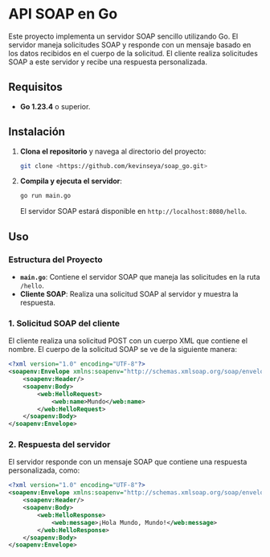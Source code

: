 # API SOAP en Go

Este proyecto implementa un servidor SOAP sencillo utilizando Go. El servidor maneja solicitudes SOAP y responde con un mensaje basado en los datos recibidos en el cuerpo de la solicitud. El cliente realiza solicitudes SOAP a este servidor y recibe una respuesta personalizada.

## Requisitos

- **Go 1.23.4** o superior.

## Instalación

1. **Clona el repositorio** y navega al directorio del proyecto:

    ```bash
    git clone <https://github.com/kevinseya/soap_go.git>
    ```

2. **Compila y ejecuta el servidor**:

    ```bash
    go run main.go
    ```

   El servidor SOAP estará disponible en `http://localhost:8080/hello`.

## Uso

### Estructura del Proyecto

- **`main.go`**: Contiene el servidor SOAP que maneja las solicitudes en la ruta `/hello`.
- **Cliente SOAP**: Realiza una solicitud SOAP al servidor y muestra la respuesta.

### 1. Solicitud SOAP del cliente

El cliente realiza una solicitud POST con un cuerpo XML que contiene el nombre. El cuerpo de la solicitud SOAP se ve de la siguiente manera:

```xml
<?xml version="1.0" encoding="UTF-8"?>
<soapenv:Envelope xmlns:soapenv="http://schemas.xmlsoap.org/soap/envelope/" xmlns:web="http://www.example.org/hello">
    <soapenv:Header/>
    <soapenv:Body>
        <web:HelloRequest>
            <web:name>Mundo</web:name>
        </web:HelloRequest>
    </soapenv:Body>
</soapenv:Envelope>
```
### 2. Respuesta del servidor

El servidor responde con un mensaje SOAP que contiene una respuesta personalizada, como:
```xml
<?xml version="1.0" encoding="UTF-8"?>
<soapenv:Envelope xmlns:soapenv="http://schemas.xmlsoap.org/soap/envelope/" xmlns:web="http://www.example.org/hello">
    <soapenv:Header/>
    <soapenv:Body>
        <web:HelloResponse>
            <web:message>¡Hola Mundo, Mundo!</web:message>
        </web:HelloResponse>
    </soapenv:Body>
</soapenv:Envelope>
```
